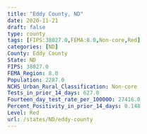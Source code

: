```yaml
---
title: "Eddy County, ND"
date: 2020-11-21
draft: false
type: county
tags: [FIPS:38027.0,FEMA:8.0,Non-core,Red]
categories: [ND]
County: Eddy County
State: ND
FIPS: 38027.0
FEMA_Region: 8.0
Population: 2287.0
NCHS_Urban_Rural_Classification: Non-core
Tests_in_prior_14_days: 627.0
Fourteen_day_test_rate_per_100000: 27416.0
Percent_Positivity_in_prior_14_days: 0.148
Level: Red
url: /states/ND/eddy-county
---
```



